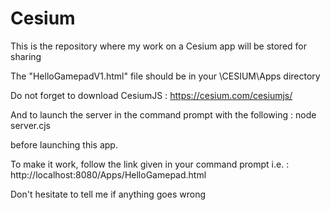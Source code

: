 # Cesium
This is the repository where my work on a Cesium app will be stored for sharing

The "HelloGamepadV1.html" file should be in your \CESIUM\Apps directory

Do not forget to download CesiumJS : https://cesium.com/cesiumjs/

And to launch the server in the command prompt with the following : node server.cjs

before launching this app.

To make it work, follow the link given in your command prompt 
i.e. : http://localhost:8080/Apps/HelloGamepad.html


Don't hesitate to tell me if anything goes wrong
